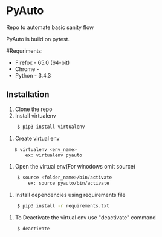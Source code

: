 # PyAuto

Repo to automate basic sanity flow

PyAuto is build on pytest.



#Requriments:
* Firefox   - 65.0 (64-bit)
* Chrome    - 
* Python    - 3.4.3


## Installation
1. Clone the repo
1. Install virtualenv
```sh
    $ pip3 install virtualenv
```
1. Create virtual env
 ```sh
    $ virtualenv <env_name>
        ex: virtualenv pyauto
```
1. Open the virtual env(For winodows omit source)
```sh
    $ source <folder_name>/bin/activate
        ex: source pyauto/bin/activate
```
1. Install dependencies using requirements file
```sh
    $ pip3 install -r requirements.txt
```
1. To Deactivate the virtual env use "deactivate" command
```sh
    $ deactivate
```

